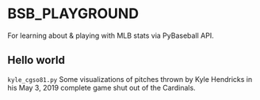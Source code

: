 # BSB_PLAYGROUND

For learning about & playing with MLB stats via PyBaseball API.

## Hello world
`kyle_cgso81.py` Some visualizations of pitches thrown by Kyle Hendricks in his May 3, 2019 complete game shut out of the Cardinals.
